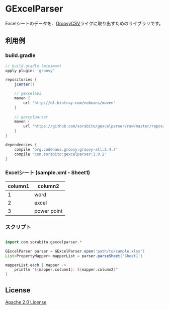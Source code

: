 GExcelParser
=========

Excelシートのデータを、[GroovyCSV](https://github.com/xlson/groovycsv)ライクに取り出すためのライブラリです。


## 利用例
### build.gradle

```groovy
// build.gradle (minimum)
apply plugin: 'groovy'

repositories {
    jcenter()

    // gexcelapi
    maven {
        url 'http://dl.bintray.com/nobeans/maven'
    }
    
    // gexcelparser
    maven { 
        url 'https://github.com/sorabito/gexcelparser/raw/master/repository' 
    }
}

dependencies {
    compile 'org.codehaus.groovy:groovy-all:2.4.7'
    compile 'com.sorabito:gexcelparser:1.0.2'
}
```

### Excelシート (sample.xml - Sheet1)

|column1|column2     |
| ----- | ---------- |
|1      | word       |
|2      | excel      |
|3      | power point|


### スクリプト

```groovy

import com.sorabito.gexcelparser.*

GExcelParser parser = GExcelParser.open('path/to/sample.xlsx')
List<PropertyMapper> mapperList = parser.parseSheet('Sheet1')

mapperList.each { mapper ->
    println "${mapper.column1}: ${mapper.column2}"
}
```


## License

[Apache 2.0 License](http://www.apache.org/licenses/LICENSE-2.0)

